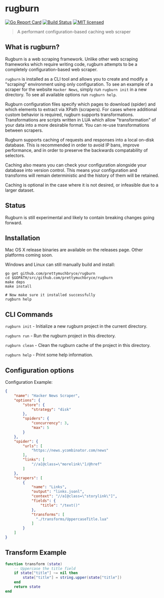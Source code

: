 # rugburn
[![Go Report Card](https://goreportcard.com/badge/github.com/prettymuchbryce/rugburn)](https://goreportcard.com/report/github.com/prettymuchbryce/rugburn)
[![Build Status](https://travis-ci.org/prettymuchbryce/rugburn.svg?branch=master)](https://travis-ci.org/prettymuchbryce/rugburn)
[![MIT licensed](https://img.shields.io/badge/license-MIT-blue.svg)](https://raw.githubusercontent.com/prettymuchbryce/rugburn/master/LICENSE)

> A performant configuration-based caching web scraper

## What is rugburn?

Rugburn is a web scraping framework. Unlike other web scraping frameworks which require writing
code, rugburn attempts to be a completely configuration-based web scraper.

`rugburn` is installed as a CLI tool and allows you to create and modify a "scraping" environment
using only configuration. To see an example of a scraper for the website `Hacker News`, simply run
`rugburn init` in a new directory. To see all available options run `rugburn help`.

Rugburn configuration files specify which pages to download (spider) and which elements to extract
via XPath (scrapers). For cases where additional custom behavior is required, rugburn supports
transformations. Transformations are scripts written in LUA which allow "transformation" of your 
data into a more desirable format. You can re-use transformations between scrapers.

Rugburn supports caching of requests and responses into a local on-disk database. This is
recommended in order to avoid IP bans, improve performance, and in order to preserve the backwards
compatability of selectors.

Caching also means you can check your configuration alongside your database into version control.
This means your configuration and transforms will remain deterministic and the history of them
will be retained.

Caching is optional in the case where it is not desired, or infeasible due to a larger
dataset.

## Status

Rugburn is still experimental and likely to contain breaking changes going forward.

## Installation

Mac OS X release binaries are available on the releases page. Other platforms coming soon.

Windows and Linux can still manually build and install:

```
go get github.com/prettymuchbryce/rugburn
cd $GOPATH/src/github.com/prettymuchbryce/rugburn
make deps
make install

# Now make sure it installed successfully
rugburn help
```

## CLI Commands

`rugburn init` - Initialize a new rugburn project in the current directory.

`rugburn run` - Run the rugburn project in this directory.

`rugburn clean` - Clean the rugburn cache of the project in this directory.

`rugburn help` - Print some help information.

## Configuration options

Configuration Example:
```json
{
	"name": "Hacker News Scraper",
	"options": {
		"store": {
			"strategy": "disk"
		},
		"spiders": {
			"concurrency": 3,
			"max": 5
		}
	},
	"spider": {
		"urls": [
			"https://news.ycombinator.com/news"
		],
		"links": [
			"//a[@class=\"morelink\"]/@href"
		]
	},
	"scrapers": [
		{
			"name": "Links",
			"output": "links.jsonl",
			"context": "//a[@class=\"storylink\"]",
			"fields": {
				"title": "/text()"
			},
			"transforms": [
			  "./transforms/UppercaseTitle.lua"
			]
		}
	]
}
```

## Transform Example

```lua
function transform (state)
	-- Uppercase the title field
	if state["title"] ~= nil then
		state["title"] = string.upper(state["title"])
	end
	return state
end
```

